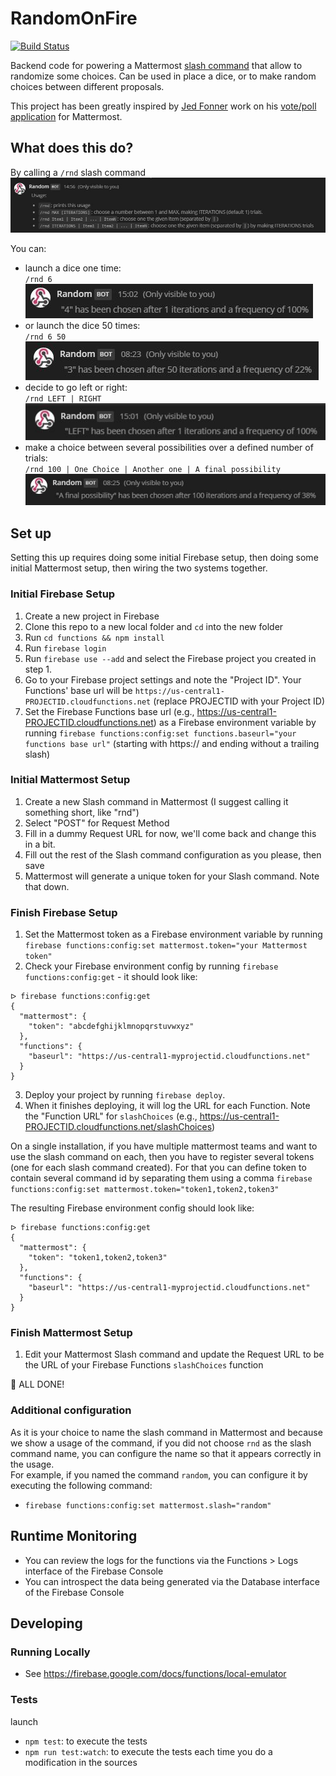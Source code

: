 # RandomOnFire
[![Build Status](https://travis-ci.org/McFoggy/RandomOnFire.svg?branch=master)](https://travis-ci.org/McFoggy/RandomOnFire)

Backend code for powering a Mattermost [slash command](https://docs.mattermost.com/developer/slash-commands.html) that allow to randomize some choices.
Can be used in place a dice, or to make random choices between different proposals.

This project has been greatly inspired by [Jed Fonner](https://github.com/jedfonner) work on his [vote/poll application](https://github.com/jedfonner/MattermostOnFire) for Mattermost.  

## What does this do?

By calling a `/rnd` slash command
![Usage](usage.jpg)

You can:

- launch a dice one time:  
  `/rnd 6`  
  ![dice](dice-one-time.jpg)
- or launch the dice 50 times:  
  `/rnd 6 50`  
  ![dice 50 times](dice-50-times.jpg)
- decide to go left or right:  
  `/rnd LEFT | RIGHT`  
  ![left or right](left-right.jpg)
- make a choice between several possibilities over a defined number of trials:  
  `/rnd 100 | One Choice | Another one | A final possibility`  
  ![choices](choice-over-possibilities.jpg)


## Set up
Setting this up requires doing some initial Firebase setup, then doing some initial Mattermost setup, then wiring the two systems together.

### Initial Firebase Setup
1. Create a new project in Firebase
1. Clone this repo to a new local folder and `cd` into the new folder
1. Run `cd functions && npm install`
1. Run `firebase login`
1. Run `firebase use --add` and select the Firebase project you created in step 1.
1. Go to your Firebase project settings and note the "Project ID". Your Functions' base url will be `https://us-central1-PROJECTID.cloudfunctions.net` (replace PROJECTID with your Project ID)
1. Set the Firebase Functions base url (e.g., https://us-central1-PROJECTID.cloudfunctions.net) as a Firebase environment variable by running `firebase functions:config:set functions.baseurl="your functions base url"` (starting with https:// and ending without a trailing slash)

### Initial Mattermost Setup
1. Create a new Slash command in Mattermost (I suggest calling it something short, like "rnd")
1. Select "POST" for Request Method
1. Fill in a dummy Request URL for now, we'll come back and change this in a bit.
1. Fill out the rest of the Slash command configuration as you please, then save
1. Mattermost will generate a unique token for your Slash command.  Note that down.

### Finish Firebase Setup
1. Set the Mattermost token as a Firebase environment variable by running `firebase functions:config:set mattermost.token="your Mattermost token"`
1. Check your Firebase environment config by running `firebase functions:config:get` - it should look like:
```
ᐅ firebase functions:config:get
{
  "mattermost": {
    "token": "abcdefghijklmnopqrstuvwxyz"
  },
  "functions": {
    "baseurl": "https://us-central1-myprojectid.cloudfunctions.net"
  }
}
```
3. Deploy your project by running `firebase deploy`.
4. When it finishes deploying, it will log the URL for each Function. Note the "Function URL" for `slashChoices` (e.g., https://us-central1-PROJECTID.cloudfunctions.net/slashChoices)

On a single installation, if you have multiple mattermost teams and want to use the slash command on each, then you have to register several tokens (one for each slash command created).
For that you can define token to contain several command id by separating them using a comma `firebase functions:config:set mattermost.token="token1,token2,token3"`

The resulting Firebase environment config should look like:
```
ᐅ firebase functions:config:get
{
  "mattermost": {
    "token": "token1,token2,token3"
  },
  "functions": {
    "baseurl": "https://us-central1-myprojectid.cloudfunctions.net"
  }
}
```

### Finish Mattermost Setup
1. Edit your Mattermost Slash command and update the Request URL to be the URL of your Firebase Functions `slashChoices` function

🎉  ALL DONE!

### Additional configuration

As it is your choice to name the slash command in Mattermost and because we show a usage of the command, if you did not choose `rnd` as the slash command name, 
you can configure the name so that it appears correctly in the usage.  
For example, if you named the command `random`, you can configure it by executing the following command:
- `firebase functions:config:set mattermost.slash="random"` 

## Runtime Monitoring
* You can review the logs for the functions via the Functions > Logs interface of the Firebase Console
* You can introspect the data being generated via the Database interface of the Firebase Console

## Developing

### Running Locally
* See https://firebase.google.com/docs/functions/local-emulator

### Tests

launch 
- `npm test`: to execute the tests
- `npm run test:watch`: to execute the tests each time you do a modification in the sources

